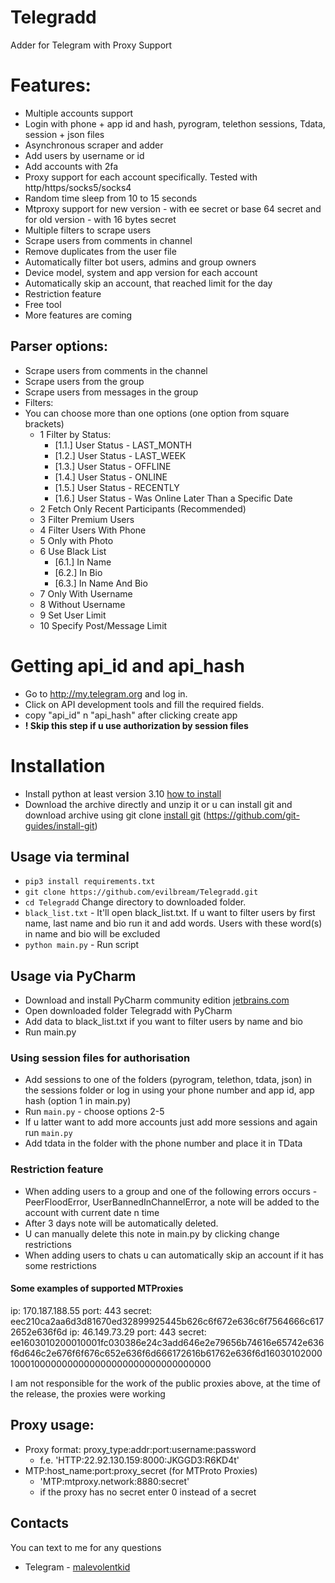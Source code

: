 # Telegradd

Adder for Telegram with Proxy Support

# Features: 
- Multiple accounts support
- Login with phone + app id and hash, pyrogram, telethon sessions, Tdata, session + json files
- Asynchronous scraper and adder
- Add users by username or id
- Add accounts with 2fa
- Proxy support for each account specifically. Tested with http/https/socks5/socks4
- Random time sleep from 10 to 15 seconds
- Mtproxy support for new version - with ee secret or base 64 secret and for old version - with 16 bytes secret
- Multiple filters to scrape users 
- Scrape users from comments in channel
- Remove duplicates from the user file
- Automatically filter bot users, admins and group owners
- Device model, system and app version for each account
- Automatically skip an account, that reached limit for the day
- Restriction feature
- Free tool
- More features are coming

## Parser options:
- Scrape users from comments in the channel
- Scrape users from the group
- Scrape users from messages in the group
- Filters:
- You can choose more than one options (one option from square brackets)
  - 1 Filter by Status:
    - [1.1.] User Status - LAST_MONTH
    - [1.2.] User Status - LAST_WEEK
    - [1.3.] User Status - OFFLINE
    - [1.4.] User Status - ONLINE
    - [1.5.] User Status - RECENTLY
    - [1.6.] User Status - Was Online Later Than a Specific Date
  - 2 Fetch Only Recent Participants (Recommended)
  - 3 Filter Premium Users
  - 4 Filter Users With Phone 
  - 5 Only with Photo
  - 6 Use Black List
    - [6.1.] In Name
    - [6.2.] In Bio
    - [6.3.] In Name And Bio
  - 7 Only With Username
  - 8 Without Username
  - 9 Set User Limit 
  - 10 Specify Post/Message Limit
 
# Getting api_id and api_hash
* Go to http://my.telegram.org and log in.
* Click on API development tools and fill the required fields.
* copy "api_id" n "api_hash" after clicking create app
* **! Skip this step if u use authorization by __session__ files**

# Installation
- Install python at least version 3.10 [how to install](https://www.digitalocean.com/community/tutorials/install-python-windows-10)
- Download the archive directly and unzip it or u can install git and download archive using git clone [install git](https://github.com/git-guides/install-git) (https://github.com/git-guides/install-git)

## Usage via terminal 
- ```pip3 install requirements.txt```
- ```git clone https://github.com/evilbream/Telegradd.git```
- ```cd Telegradd``` Change directory to downloaded folder.
- ```black_list.txt``` - It'll open black_list.txt. If u want to filter users by first name, last name and bio run it and add words. Users with these word(s) in name and bio will be excluded
- ```python main.py```  -  Run script


## Usage via PyCharm
- Download and install PyCharm community edition [jetbrains.com](https://www.jetbrains.com/pycharm/download/?section=windows)
- Open downloaded folder Telegradd with PyCharm
- Add data to black_list.txt if you want to filter users by name and bio
- Run main.py

### Using session files for authorisation
- Add sessions to one of the folders (pyrogram, telethon, tdata, json) in the sessions folder or log in using your phone number and app id, app hash (option 1 in main.py)
- Run ```main.py``` - choose options 2-5
- If u latter want to add more accounts just add more sessions and again run ```main.py``` 
- Add tdata in the folder with the phone number and place it in TData

### Restriction feature
- When adding users to a group and one of the following errors occurs - PeerFloodError, UserBannedInChannelError, a note will be added to the account with current date n time
- After 3 days note will be automatically deleted. 
- U can manually delete this note in main.py by clicking change restrictions
- When adding users to chats u can automatically skip an account if it has some restrictions


#### Some examples of supported  MTProxies
ip: 170.187.188.55 port: 443 secret: eec210ca2aa6d3d81670ed32899925445b626c6f672e636c6f7564666c6172652e636f6d
ip: 46.149.73.29 port: 443 secret: ee1603010200010001fc030386e24c3add646e2e79656b74616e65742e636f6d646c2e676f6f676c652e636f6d666172616b61762e636f6d160301020001000100000000000000000000000000000000 

I am not responsible for the work of the public proxies above, at the time of the release, the proxies were working

## Proxy usage:
- Proxy format: proxy_type:addr:port:username:password 
  - f.e. 'HTTP:22.92.130.159:8000:JKGGD3:R6KD4t' 
- MTP:host_name:port:proxy_secret (for MTProto Proxies)
  - 'MTP:mtproxy.network:8880:secret' 
  - if the proxy has no secret enter 0 instead of a secret

## Contacts
You can text to me for any questions
* Telegram - [malevolentkid](https://t.me//malevolentkid)

